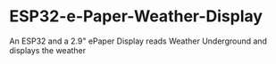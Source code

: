 # ESP32-e-Paper-Weather-Display
An ESP32 and a 2.9" ePaper Display reads Weather Underground and displays the weather
